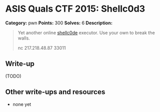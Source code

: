 # ASIS Quals CTF 2015: Shellc0d3

**Category:** pwn
**Points:** 300
**Solves:** 6
**Description:**

> Yet another online [shellc0de](http://tasks.asis-ctf.ir/shellc0de_ff741fa7416cdf79a9f5615852e9ccef) executor. Use your own to break the walls.
> 
> nc 217.218.48.87 33011

## Write-up

(TODO)

## Other write-ups and resources

* none yet
